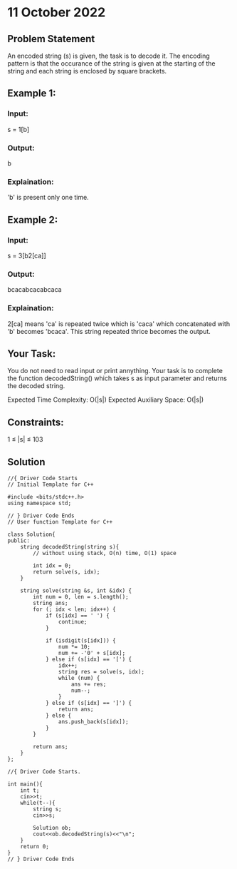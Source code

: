 # 11 October 2022

## Problem Statement
An encoded string (s) is given, the task is to decode it. The encoding pattern is that the occurance of the string is given at the starting of the string and each string is enclosed by square brackets.

## Example 1:

### Input:
s = 1[b]
### Output:
b
### Explaination:
'b' is present only one time.


## Example 2:

### Input:
s = 3[b2[ca]]
### Output:
bcacabcacabcaca
### Explaination:
2[ca] means 'ca' is repeated 
twice which is 'caca' which concatenated with 
'b' becomes 'bcaca'. This string repeated 
thrice becomes the output.

## Your Task:
You do not need to read input or print annything. Your task is to complete the function decodedString() which takes s as input parameter and returns the decoded string.

Expected Time Complexity: O(|s|)
Expected Auxiliary Space: O(|s|)

## Constraints:
1 ≤ |s| ≤ 103


## Solution
```
//{ Driver Code Starts
// Initial Template for C++

#include <bits/stdc++.h>
using namespace std;

// } Driver Code Ends
// User function Template for C++

class Solution{
public:
    string decodedString(string s){
        // without using stack, O(n) time, O(1) space
        
        int idx = 0;
        return solve(s, idx);
    }
    
    string solve(string &s, int &idx) {
        int num = 0, len = s.length();
        string ans;
        for (; idx < len; idx++) {
            if (s[idx] == ' ') {
                continue;
            }
            
            if (isdigit(s[idx])) {
                num *= 10;
                num += -'0' + s[idx];
            } else if (s[idx] == '[') {
                idx++;
                string res = solve(s, idx);
                while (num) {
                    ans += res;
                    num--;
                }
            } else if (s[idx] == ']') {
                return ans;
            } else {
                ans.push_back(s[idx]);
            }
        }
        
        return ans;
    }
};

//{ Driver Code Starts.

int main(){
    int t;
    cin>>t;
    while(t--){
        string s;
        cin>>s;
        
        Solution ob;
        cout<<ob.decodedString(s)<<"\n";
    }
    return 0;
}
// } Driver Code Ends
```
